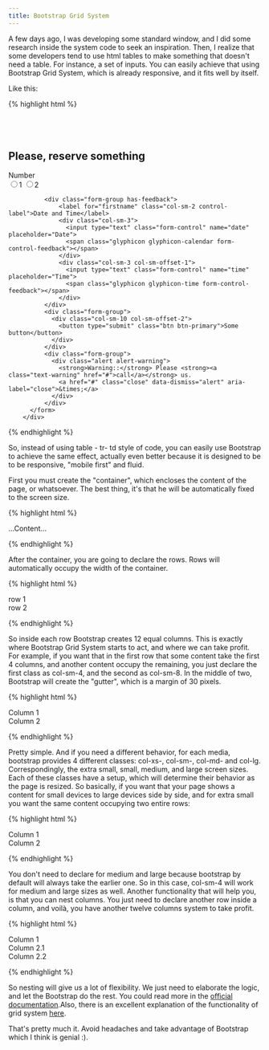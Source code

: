 ```yaml
---
title: Bootstrap Grid System
---
```


A few days ago, I was developing some standard window, and I did some research inside the system code to seek an inspiration. Then, I realize that some developers tend to use html tables to make something that doesn't need a table. For instance, a set of inputs. You can easily achieve that using Bootstrap Grid System, which is already responsive, and it fits well by itself.

<!--more-->

Like this:

{% highlight html %}

<div class="container">
    <div class="row row-content">
       <div class="col-xs-12 col-sm-3">
          <p style="padding:20px;"></p>
          <h2>Please, reserve something</h2>
       </div>
       <div class="col-xs-12 col-sm-9">
          <form class="form-horizontal" role="form">
              <div class="form-group">
                  <label for="firstname" class="col-sm-2 control-label">Number</label>
                  <div class="col-sm-10">
                    <label class="radio-inline"><input type="radio" name="optradio">1</label>
                    <label class="radio-inline"><input type="radio" name="optradio">2</label>
                  </div>
              </div>

              <div class="form-group has-feedback">
                  <label for="firstname" class="col-sm-2 control-label">Date and Time</label>
                  <div class="col-sm-3">
                    <input type="text" class="form-control" name="date" placeholder="Date">
                    <span class="glyphicon glyphicon-calendar form-control-feedback"></span>
                  </div>
                  <div class="col-sm-3 col-sm-offset-1">
                    <input type="text" class="form-control" name="time" placeholder="Time">
                    <span class="glyphicon glyphicon-time form-control-feedback"></span>
                  </div>
              </div>
              <div class="form-group">
                <div class="col-sm-10 col-sm-offset-2">
                  <button type="submit" class="btn btn-primary">Some button</button>
                </div>
              </div>
              <div class="form-group">
                <div class="alert alert-warning">
                  <strong>Warning::</strong> Please <strong><a class="text-warning" href="#">call</a></strong> us.
                  <a href="#" class="close" data-dismiss="alert" aria-label="close">&times;</a>
                </div>
              </div>
          </form>
        </div>
   </div>
</div>

{% endhighlight %}

So, instead of using table - tr- td style of code, you can easily use Bootstrap to achieve the same effect, actually even better because it is designed to be to be responsive, "mobile first" and fluid.

First you must create the "container", which encloses the content of the page, or whatsoever. The best thing, it's that he will be automatically fixed to the screen size.

{% highlight html %}

<div class="container">
    ...Content...
</div>

{% endhighlight %}

After the container, you are going to declare the rows. Rows will automatically occupy the width of the container.

{% highlight html %}

<div class="container">
    <div class="row">row 1</div>
    <div class="row">row 2</div>
</div>

{% endhighlight %}

So inside each row Bootstrap creates 12 equal columns. This is exactly where Bootstrap Grid System starts to act, and where we can take profit. For example, if you want that in the first row that some content take the first 4 columns, and another content occupy the remaining, you just declare the first class as col-sm-4, and the second as col-sm-8. In the middle of two, Bootstrap will create the "gutter", which is a margin of 30 pixels.

{% highlight html %}

<div class="container">
    <div class="row">
      <div class="col-sm-4">Column 1</div>
      <div class="col-sm-8">Column 2</div>
    </div>
</div>

{% endhighlight %}

Pretty simple. And if you need a different behavior, for each media, bootstrap provides 4 different classes: col-xs-, col-sm-, col-md- and col-lg. Correspondingly, the extra small, small, medium, and large screen sizes. Each of these classes have a setup, which will determine their behavior as the page is resized. So basically, if you want that your page shows a content for small devices to large devices side by side, and for extra small you want the same content occupying two entire rows:

{% highlight html %}

<div class="container">
    <div class="row">
      <div class="col-xs-12 col-sm-4">Column 1</div>
      <div class="col-xs-12 col-sm-7">Column 2</div>
    </div>
</div>

{% endhighlight %}

You don't need to declare for medium and large because bootstrap by default will always take the earlier one. So in this case, col-sm-4 will work for medium and large sizes as well. Another functionality that will help you, is that you can nest columns. You just need to declare another row inside a column, and voilà, you have another twelve columns system to take profit.

{% highlight html %}

<div class="container">
    <div class="row">
      <div class="col-xs-12 col-sm-4">Column 1</div>
      <div class="col-xs-12 col-sm-7">
        <div class="row">
          <div class="col-xs-12 col-sm-4">Column 2.1</div>
          <div class="col-xs-12 col-sm-7">Column 2.2</div>
        </div>
      </div>
    </div>
</div>

{% endhighlight %}

So nesting will give us a lot of flexibility. We just need to elaborate the logic, and let the Bootstrap do the rest. You could read more in the [official documentation](http://getbootstrap.com/css/#grid).Also, there is an excellent explanation of the functionality of grid system [here](http://www.helloerik.com/the-subtle-magic-behind-why-the-bootstrap-3-grid-works).

That's pretty much it. Avoid headaches and take advantage of Bootstrap which I think is genial :).
